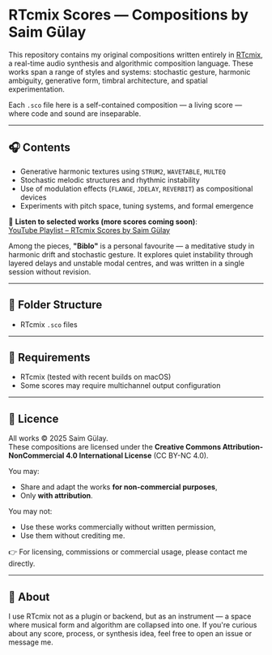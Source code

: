 # RTcmix Scores — Compositions by Saim Gülay

This repository contains my original compositions written entirely in [RTcmix](http://rtcmix.org), a real-time audio synthesis and algorithmic composition language. These works span a range of styles and systems: stochastic gesture, harmonic ambiguity, generative form, timbral architecture, and spatial experimentation.

Each `.sco` file here is a self-contained composition — a living score — where code and sound are inseparable.

---

## 🎧 Contents

- Generative harmonic textures using `STRUM2`, `WAVETABLE`, `MULTEQ`
- Stochastic melodic structures and rhythmic instability
- Use of modulation effects (`FLANGE`, `JDELAY`, `REVERBIT`) as compositional devices
- Experiments with pitch space, tuning systems, and formal emergence

🎵 **Listen to selected works (more scores coming soon)**:  
[YouTube Playlist – RTcmix Scores by Saim Gülay](https://www.youtube.com/playlist?list=OLAK5uy_kNblX4vm9Xuwc0hDZcv_A065y-sKX1zJg)

Among the pieces, **"Biblo"** is a personal favourite — a meditative study in harmonic drift and stochastic gesture. It explores quiet instability through layered delays and unstable modal centres, and was written in a single session without revision.

---

## 📁 Folder Structure

- RTcmix `.sco` files

---

## 🔧 Requirements

- RTcmix (tested with recent builds on macOS)
- Some scores may require multichannel output configuration

---

## 🛑 Licence

All works © 2025 Saim Gülay.  
These compositions are licensed under the **Creative Commons Attribution-NonCommercial 4.0 International License** (CC BY-NC 4.0).

You may:
- Share and adapt the works **for non-commercial purposes**,  
- Only **with attribution**.

You may not:
- Use these works commercially without written permission,  
- Use them without crediting me.

👉 For licensing, commissions or commercial usage, please contact me directly.

---

## 🧠 About

I use RTcmix not as a plugin or backend, but as an instrument — a space where musical form and algorithm are collapsed into one. If you're curious about any score, process, or synthesis idea, feel free to open an issue or message me.
